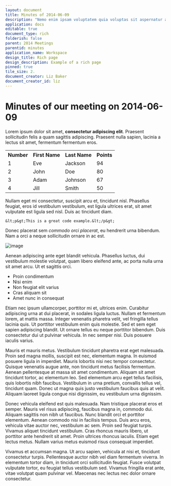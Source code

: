 ```yaml
---
layout: document
title: Minutes of 2014-06-09
description: "Nemo enim ipsam voluptatem quia voluptas sit aspernatur aut odit aut fugit, sed quia consequuntur magni dolores eos qui ratione voluptatem sequi nesciunt."
application: docs
editable: true
document_type: rich
folderish: false
parent: 2014 Meetings
parentid: minutes
application_name: Workspace
design_title: Rich page
design_description: Example of a rich page
pinned: true
tile_size: 2.
document_creator: Liz Baker
document_creator_id: liz
---
```


# Minutes of our meeting on 2014-06-09

Lorem ipsum dolor sit amet, **consectetur adipiscing elit**. Praesent sollicitudin felis a quam sagittis adipiscing. Praesent nulla sapien, lacinia a lectus sit amet, fermentum fermentum eros. 

<table>
	<tr>
		<th>Number</th>
		<th>First Name</th>
		<th>Last Name</th>		
		<th>Points</th>
	</tr>
	<tr>
		<td>1</td>
		<td>Eve</td>
		<td>Jackson</td>		
		<td>94</td>
	</tr>
	<tr>
		<td>2</td>
		<td>John</td>
		<td>Doe</td>		
		<td>80</td>
	</tr>
	<tr>
		<td>3</td>
		<td>Adam</td>
		<td>Johnson</td>		
		<td>67</td>
	</tr>
	<tr>
		<td>4</td>
		<td>Jill</td>
		<td>Smith</td>		
		<td>50</td>
	</tr>
</table>

Nullam eget mi consectetur, suscipit arcu et, tincidunt nisl. Phasellus feugiat, eros id vestibulum vestibulum, est ligula ultrices erat, sit amet vulputate est ligula sed nisl. Duis ac tincidunt diam. 

    &lt;p&gt;This is a great code example.&lt;/p&gt;

Donec placerat sem *commodo orci placerat*, eu hendrerit urna bibendum. Nam a orci a neque sollicitudin ornare in ac est.

![image](http://lorempixel.com/g/800/300/)

Aenean adipiscing ante eget blandit vehicula. Phasellus luctus, dui vestibulum molestie volutpat, quam libero eleifend ante, ac porta nulla urna sit amet arcu. Ut et sagittis orci.

- Proin condimentum
- Nisi enim
- Non feugiat elit varius
- Cras aliquam sit
- Amet nunc in consequat

Etiam nec ipsum ullamcorper, porttitor mi et, ultrices enim. Curabitur adipiscing urna at dui placerat, in sodales ligula luctus. Nullam et fermentum lorem, at mattis massa. Integer venenatis pharetra velit, vel fringilla tellus lacinia quis. Ut porttitor vestibulum enim quis molestie. Sed et sem eget sapien adipiscing blandit. Ut ornare tellus eu neque porttitor bibendum. Duis consectetur dui ut pulvinar vehicula. In nec semper nisi. Duis posuere iaculis varius.

Mauris et mauris metus. Vestibulum tincidunt pharetra erat eget malesuada. Proin sed magna mollis, suscipit est nec, elementum magna. In euismod posuere ligula in imperdiet. Mauris lobortis nisi nec tempor consectetur. Quisque venenatis augue ante, non tincidunt metus facilisis fermentum. Aenean pellentesque at massa sit amet condimentum. Aliquam sit amet tincidunt tortor, ac elementum leo. Sed elementum arcu eget tellus facilisis, quis lobortis nibh faucibus. Vestibulum in urna pretium, convallis tellus vel, tincidunt quam. Donec ut magna quis justo vestibulum faucibus quis at velit. Aliquam laoreet ligula congue nisi dignissim, eu vestibulum urna dignissim.

Donec vehicula eleifend est quis malesuada. Nam tristique placerat eros et semper. Mauris vel risus adipiscing, faucibus magna in, commodo dui. Aliquam sagittis non nibh ut faucibus. Nunc blandit orci et porttitor elementum. Aenean commodo nisi in facilisis tempus. Duis arcu eros, vehicula vitae auctor nec, vestibulum ac sem. Proin sed feugiat turpis. Vivamus aliquet tincidunt vestibulum. Cras rhoncus mauris libero, ut porttitor ante hendrerit sit amet. Proin ultrices rhoncus iaculis. Etiam eget lectus metus. Nullam varius metus euismod risus consequat imperdiet.

Vivamus et accumsan magna. Ut arcu sapien, vehicula at nisi et, tincidunt consectetur turpis. Pellentesque auctor nibh vel diam fermentum viverra. In elementum tortor diam, in tincidunt orci sollicitudin feugiat. Fusce volutpat vulputate tortor, eu feugiat tellus vestibulum sed. Vivamus fringilla erat ante, vitae volutpat quam pulvinar vel. Maecenas nec lectus nec dolor ornare consectetur.
